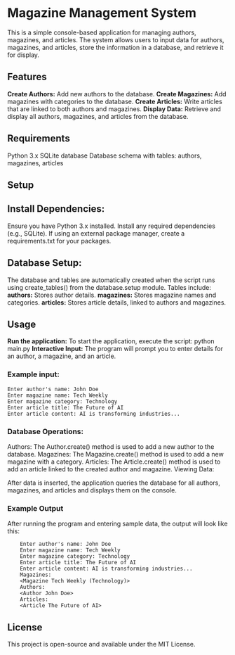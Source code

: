 # Magazine Management System
This is a simple console-based application for managing authors, magazines, and articles. 
The system allows users to input data for authors, magazines, and articles, store the information 
in a database, and retrieve it for display.

## Features
  **Create Authors:** Add new authors to the database.
  **Create Magazines:** Add magazines with categories to the database.
  **Create Articles:** Write articles that are linked to both authors and magazines.
  **Display Data:** Retrieve and display all authors, magazines, and articles from the database.

## Requirements
Python 3.x
SQLite database
Database schema with tables: authors, magazines, articles

## Setup
## **Install Dependencies:**
  Ensure you have Python 3.x installed.
  Install any required dependencies (e.g., SQLite).
  If using an external package manager, create a requirements.txt for your packages.

## **Database Setup:**
  The database and tables are automatically created when the script runs using create_tables() from the database.setup module.
  Tables include:
    **authors:** Stores author details.
    **magazines:** Stores magazine names and categories.
    **articles:** Stores article details, linked to authors and magazines.

## Usage
  **Run the application:**
    To start the application, execute the script:
      python main.py
  **Interactive Input:**
    The program will prompt you to enter details for an author, a magazine, and an article.
  ### Example input:

    Enter author's name: John Doe
    Enter magazine name: Tech Weekly
    Enter magazine category: Technology
    Enter article title: The Future of AI
    Enter article content: AI is transforming industries...

  ### **Database Operations:**

Authors: The Author.create() method is used to add a new author to the database.
Magazines: The Magazine.create() method is used to add a new magazine with a category.
Articles: The Article.create() method is used to add an article linked to the created author and magazine.
Viewing Data:

After data is inserted, the application queries the database for all authors, magazines, 
and articles and displays them on the console.

  ### Example Output
   After running the program and entering sample data, the output will look like this:
```
    Enter author's name: John Doe
    Enter magazine name: Tech Weekly
    Enter magazine category: Technology
    Enter article title: The Future of AI
    Enter article content: AI is transforming industries...
    Magazines:
    <Magazine Tech Weekly (Technology)>
    Authors:
    <Author John Doe>
    Articles:
    <Article The Future of AI>
```

## License
This project is open-source and available under the MIT License.

